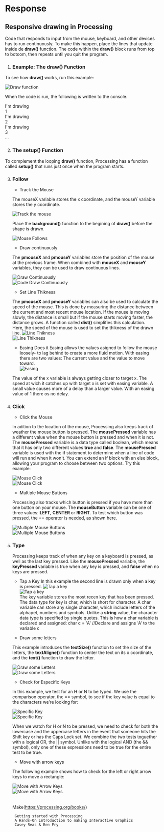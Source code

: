# Response

## Responsive drawing in Processing 

Code that responds to input from the mouse, keyboard, and other devices has to run continuously. To make this happen, place the lines that update inside de **draw()** function. The code within the **draw()** block runs from top to botoom, then repeats until you quit the program. 

1. ### Example: The draw() Function

To see how **draw()** works, run this example:

![Draw function](images/drawfunction.png)

When the code is run, the following is written to the console.

I'm drawing<br>
1<br>
I'm drawing<br>
2<br>
I'm drawing<br>
3<br>
...<br>

2. ### The setup() Function

To complement the looping **draw()** function, Processing has a function called **setup()** that runs just once when the program starts.

3. ### Follow
    * Track the Mouse<br>
    
    The mouseX variable stores the x coordinate, and the mouseY variable stores the y coordinate. <br>
    
    ![Track the mouse](images/trackmouse.png) <br>
    
    Place the **background()** function to the begining of **draw()** before the shape is drawn. 

    ![Mouse Follows](images/mousefollows.png) <br>
    
    * Draw continuously<br>
    
    The **pmouseX** and **pmouseY** variables store the position of the mouse at the previous frame. When combined with **mouseX** and **mouseY** variables, they can be used to draw continuous lines.
    
     ![Draw Continuously](images/continuously.png) <br>
     ![Code Draw Continuously](images/codecontinuously.png) <br>
    * Set Line Thikness<br>
    
    The **pmouseX** and **pmouseY** variables can also be used to calculate the speed of the mouse. This is done by measuring the distance between the current and most recent mouse location. If the mouse is moving slowly, the distance is small but if the mouse starts moving faster, the distance grows. A function called **dist()** simplifies this calculation.<br>
    Here, the speed of the mouse is used to set the thikness of the drawn line.
     ![Line Thikness](images/dist.png) <br>
     ![Line Thikness](images/distcode.png) <br>
    
    * Easing Does it
    Easing allows the values asigned to follow the mouse loosely- to lag behind to create a more fluid motion. With easing there are two values: The current value and the value to move toward.  
     ![Easing](images/easing.png) <br>
     
     The value of the x variable is always getting closer to target x. The speed at wich it catches up with target x is set with easing variable. A small value causes more of a delay than a larger value. With an easing value of 1 there os no delay.
     
     
4. ### Click 

    * Click the Mouse
    
    In adition to the location of the mouse, Processing also keeps track of weather the mouse button is pressed. The 
    **mousePressed** variable has a different value when the mouse button is pressed and when it is not. The **mousePressed** variable is a data type called boolean, which means that it has only two different values **true** and **false**. The **mousePressed** variable is used with the if statement to determine when a line of code will run and when it won't. You can extend an if block with an else block, allowing your program to choose between two options. Try this example:
    
    ![Mouse Click](images/mouseclick.png) <br>
    ![Mouse Click](images/mouseclick1.png) <br>
    
    * Multiple Mouse Buttons
    
    Processing also tracks which button is pressed if you have more than one button on your mouse. The **mouseButton** variable can be one of three values: **LEFT**, **CENTER** or **RIGHT**. To test which button was pressed, the == operator is needed, as shown here.
    
    ![Multiple Mouse Buttons](images/mouseButtons1.png) <br>
    ![Multiple Mouse Buttons](images/mouseButtons.png) <br>

5. ### Type

    Processing keeps track of when any key on a keyboard is pressed, as well as the last key pressed. Like the **mousePressed** variable, the **keyPressed** variable is true when any key is pressed, and **false** when no keys are pressed.
    
    * Tap a Key
    In this example the second line is drawn only when a key is pressed.
    ![Tap a key](images/key1.png) <br>
    ![Tap a key](images/key.png) <br>
    The key variable stores the most recen key that has been pressed. The data type for key is char, which is short for character. A char variable can store any single character, which include letters of the alphapet, numbers and symbols. Unlike a **string** value, the character data type is specified by single quotes. This is how a char variable is declared and assigned:
    char c = 'A' //Declare and assigns 'A' to the variable c
    
    * Draw some letters
    
    This example introduces the **textSize()** function to set the size of the letters, the **textAligne()** function to center the text on its x coordinate, and the **text()** function to draw the letter. 
    
    ![Draw some Letters](images/letters1.png) <br>
    ![Draw some Letters](images/letters.png) <br>
    
    * Check for Especific Keys 
    
    In this example, we test for an H or N to be typed. We use the comparison operator, the == symbol, to see if the key value is equal to the characters we're looking for:
    
    ![Specific Key](images/specifickey1.png) <br>
    ![Specific Key](images/specifickey.png) <br>
    
    When we watch for H or N to be pressed, we need to check for both the lowercase and the uppercase letters in the event that someone hits the Shift key or has the Caps Lock set. We combine the two tests toguether with a logical OR, the || symbol. Unlike with the logical AND (the && symbol), only one of these expressions need to be true for the entire test to be true.  
    
    * Move with arrow keys
    
    The following example shows how to check for the left or right arrow keys to move a rectangle:
    
    ![Move with Arrow Keys](images/arrowkeys.png) <br>
    ![Move with Arrow Keys](images/arrowkeys1.png) <br>
    <br>   
    Make(https://processing.org/books/)
    
    
        Getting started with Processing
        A Hands-On Introduction to making Interactive Graphics
        Casey Reas & Ben Fry
        
      
